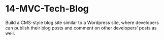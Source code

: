 # 14-MVC-Tech-Blog
Build a CMS-style blog site similar to a Wordpress site, where developers can publish their blog posts and comment on other developers’ posts as well.
